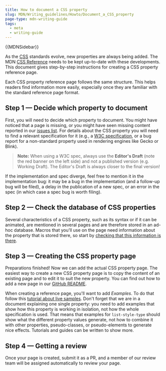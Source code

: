 ```yaml
---
title: How to document a CSS property
slug: MDN/Writing_guidelines/Howto/Document_a_CSS_property
page-type: mdn-writing-guide
tags:
  - meta
  - writing-guide
---
```


{{MDNSidebar}}

As the [CSS](/en-US/docs/Web/CSS) standards evolve, new properties are always being added. The MDN [CSS Reference](/en-US/docs/Web/CSS/Reference) needs to be kept up-to-date with these developments. This document gives step-by-step instructions for creating a CSS property reference page.

Each CSS property reference page follows the same structure. This helps readers find information more easily, especially once they are familiar with the standard reference page format.

## Step 1 — Decide which property to document

First, you will need to decide which property to document. You might have noticed that a page is missing, or you might have seen missing content reported in our [issues list](https://github.com/mdn/content/issues). For details about the CSS property you will need to find a relevant specification for it (e.g., a [W3C specification](https://www.w3.org/Style/CSS/), or a bug report for a non-standard property used in rendering engines like Gecko or Blink).

> **Note:** When using a W3C spec, always use the **Editor's Draft** (note the red banner on the left side) and not a published version (e.g. Working Draft). The Editor's Draft is always closer to the final version!

If the implementation and spec diverge, feel free to mention it in the implementation bug: it may be a bug in the implementation (and a follow-up bug will be filed), a delay in the publication of a new spec, or an error in the spec (in which case a spec bug is worth filing).

## Step 2 — Check the database of CSS properties

Several characteristics of a CSS property, such as its syntax or if it can be animated, are mentioned in several pages and are therefore stored in an ad-hoc database. Macros that you'll use on the page need information about the property that is stored there, so start by [checking that this information is there](/en-US/docs/MDN/Contribute/Howto/Update_the_CSS_JSON_DB).

## Step 3 — Creating the CSS property page

Preparations finished! Now we can add the actual CSS property page. The easiest way to create a new CSS property page is to copy the content of an existing page and to edit it to suit the new property. You can find out how to add a new page in our [GitHub README](https://github.com/mdn/content#adding-a-new-document).

When creating a reference page, you'll want to add _Examples_. To do that follow this [tutorial about live samples](/en-US/docs/MDN/Structures/Live_samples). Don't forget that we are in a document explaining one single property: you need to add examples that show how this property is working in isolation, not how the whole specification is used. That means that examples for `list-style-type` should show what the different property values generate, not how to combine it with other properties, pseudo-classes, or pseudo-elements to generate nice effects. Tutorials and guides can be written to show more.

## Step 4 — Getting a review

Once your page is created, submit it as a PR, and a member of our review team will be assigned automatically to review your page.
